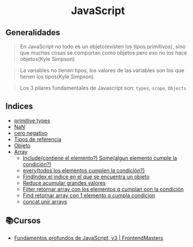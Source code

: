<h1 align="center">JavaScript</>

## Generalidades

> En JavaScript no todo es un objeto(existen los tipos primitivos), sino que muchas cosas se comportan como objetos pero eso no los hace objetos(Kyle Simpson)

> La variables no tienen tipos, los valores de las variables son los que tienen los tipos(Kyle Simpson)

> Los 3 pilares fundamentales de Javascript son: `types`, `scope`, `Objects`

## Indices

- [primitive types](primitive%20types/index.js)
- [NaN](NaN.js)
- [cero negativo](NegativeCero.js)
- [Tipos de referencia](tipoReferencia.js)
- [Objeto](Objetos.js)
- [Array](array.js)
  - [Include(contiene el elemento?) Some(algun elemento cumple la condición?)](includes-some.js)
  - [every(todos los elementos cumplen la condición?)](every.js)
  - [FindIndex el indice en el que se encuentra un objeto](findIndex.js)
  - [Reduce acumular grandes valores](reduce.js)
  - [Filter retornar array con los elementos q cumplan con la condición](filter.js)
  - [Find retornar array con 1 elemento q cumpla condicion](find.js)
  - [concat unir arrays](concat.js)

## 📚Cursos
- [Fundamentos profundos de JavaScript, v3 | FrontendMasters](https://frontendmasters.com/courses/deep-javascript-v3/)
